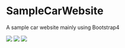 # SampleCarWebsite
A sample car website mainly using Bootstrap4

![](SampleCarWebsite/img/carwebsite1.png)
![](SampleCarWebsite/img/carwebsite2.png)
![](SampleCarWebsite/img/carwebsite3.png)
